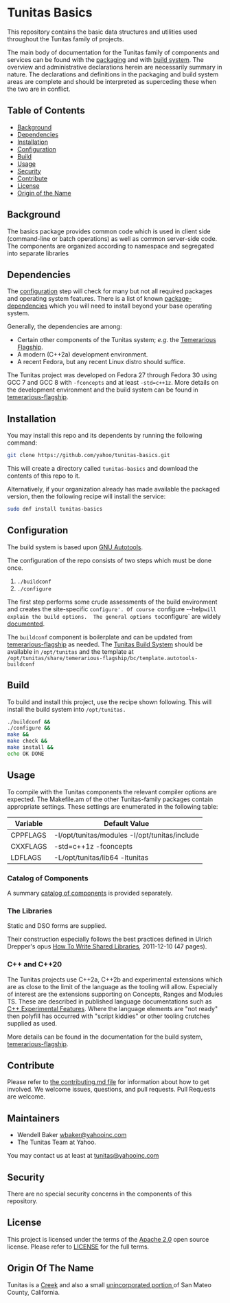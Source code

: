 # Tunitas Basics

This repository contains the basic data structures and utilities used throughout the Tunitas family of projects.

The main body of documentation for the Tunitas family of components and services can be found with the [packaging](https://github.com/yahoo/tunitas-packaging) and with [build system](https://github.com/yahoo/temerarious-flagship]).  The overview and administrative declarations herein are necessarily summary in nature. The declarations and definitions in the packaging and build system areas are complete and should be interpreted as superceding these when the two are in conflict.

## Table of Contents

- [Background](#background)
- [Dependencies](#dependencies)
- [Installation](#installation)
- [Configuration](#configuration)
- [Build](#build)
- [Usage](#usage)
- [Security](#security)
- [Contribute](#contribute)
- [License](#license)
- [Origin of the Name](#Origin_of_the_name)

## Background

The basics package provides common code which is used in client side (command-line or batch operations) as well as common server-side code.  The components are organized according to namespace and segregated into separate libraries 

## Dependencies

The [configuration](#configuration) step will check for many but not all required packages and operating system features.  There is a list of known [package-dependencies](https://github.com/yahoo/tunitas-basics/blob/master/PACKAGES.md) which you will need to install beyond your base operating system.

Generally, the dependencies are among:
- Certain other components of the Tunitas system; <em>e.g.</em> the [Temerarious Flagship](https://github.com/yahoo/temerarious-flagship).
- A modern (C++2a) development environment.
- A recent Fedora, but any recent Linux distro should suffice.

The Tunitas project was developed on Fedora 27 through Fedora 30 using GCC 7 and GCC 8 with `-fconcepts` and at least `-std=c++1z`.  More details on the development environment and the build system can be found in [temerarious-flagship](https://github.com/yahoo/temerarious-flagship/blob/master/README.md).

## Installation

You may install this repo and its dependents by running the following command:

``` bash
git clone https://github.com/yahoo/tunitas-basics.git
```

This will create a directory called `tunitas-basics` and download the contents of this repo to it.

Alternatively, if your organization already has made available the packaged version, then the following recipe will install the service:

``` bash
sudo dnf install tunitas-basics
```

## Configuration

The build system is based upon [GNU Autotools](https://www.gnu.org/software/automake/manual/html_node/index.html).

The configuration of the repo consists of two steps which must be done once.
1. `./buildconf`
2. `./configure`

The first step performs some crude assessments of the build environment and creates the site-specific `configure'. Of course `configure --help` will explain the build options.  The general options to `configure` are widely [documented](https://www.gnu.org/prep/standards/html_node/Configuration.html).

The `buildconf` component is boilerplate and can be updated from [temerarious-flagship](https://github.com/yahoo/temerarious-flagship/blob/master/bc/template.autotools-buildconf) as needed.  The [Tunitas Build System](https://github.com/yahoo/temerarious-flagship) should be available in `/opt/tunitas` and the template at `/opt/tunitas/share/temerarious-flagship/bc/template.autotools-buildconf`

## Build

To build and install this project, use the recipe shown following.  This will install the build system into `/opt/tunitas.`

``` bash
./buildconf &&
./configure &&
make &&
make check &&
make install &&
echo OK DONE
```

## Usage

To compile with the Tunitas components the relevant compiler options are expected.  The Makefile.am of the other Tunitas-family packages contain appropriate settings.  These settings are enumerated in the following table:

| Variable | Default Value |
| --- | --- |
| CPPFLAGS | -I/opt/tunitas/modules -I/opt/tunitas/include |
| CXXFLAGS | -std=c++1z -fconcepts |
| LDFLAGS | -L/opt/tunitas/lib64 -ltunitas |

### Catalog of Components

A summary [catalog of components](https://github.com/yahoo/tunitas-basics/Catalog-of-Components.md) is provided separately.

### The Libraries

Static and DSO forms are supplied.  

Their construction especially follows the best practices defined in Ulrich Drepper's opus [How To Write Shared Libraries](https://software.intel.com/sites/default/files/m/a/1/e/dsohowto.pdf), 2011-12-10 (47 pages).

### C++ and C++20

The Tunitas projects use C++2a, C++2b and experimental extensions which are as close to the limit of the language as the tooling will allow.  Especially of interest are the extensions supporting on Concepts, Ranges and Modules TS. These are described in published language documentations such as [C++ Experimental Features](https://en.cppreference.com/w/cpp/experimental). Where the language elements are "not ready" then polyfill has occurred with "script kiddies" or other tooling crutches supplied as used.

More details can be found in the documentation for the build system, [temerarious-flagship](https://github.com/yahoo/temerarious-flagship).

## Contribute

Please refer to [the contributing.md file](Contributing.md) for information about how to get involved. We welcome issues, questions, and pull requests. Pull Requests are welcome.

## Maintainers
- Wendell Baker <wbaker@yahooinc.com>
- The Tunitas Team at Yahoo.

You may contact us at least at <tunitas@yahooinc.com>

## Security

There are no special security concerns in the components of this repository.

## License

This project is licensed under the terms of the [Apache 2.0](LICENSE-Apache-2.0) open source license. Please refer to [LICENSE](LICENSE) for the full terms.

## Origin Of The Name

Tunitas is a [Creek](https://en.wikipedia.org/wiki/Tunitas_Creek) and also a small [unincorporated portion ](https://en.wikipedia.org/wiki/Tunitas,_California) of San Mateo County, California.
